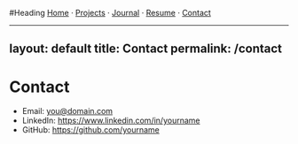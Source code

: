 #Heading
[Home](/) · [Projects](/projects) · [Journal](/journal) · [Resume](/resume) · [Contact](/contact)

---
layout: default
title: Contact
permalink: /contact
---

# Contact
- Email: you@domain.com
- LinkedIn: https://www.linkedin.com/in/yourname
- GitHub: https://github.com/yourname
